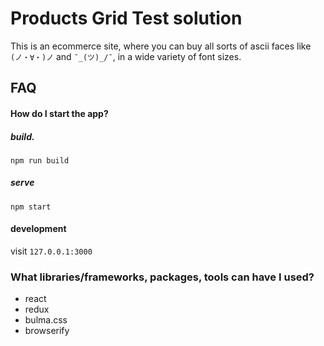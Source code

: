 Products Grid Test solution
====

This is an ecommerce site, where you can buy all sorts of ascii faces like `(ノ・∀・)ノ` and `¯_(ツ)_/¯`, in a wide variety of font sizes.

FAQ
----

#### How do I start the app?

##### build.
`npm run build` 

##### serve
`npm start`

#### development
visit `127.0.0.1:3000` 

### What libraries/frameworks, packages, tools can have I used?
- react
- redux
- bulma.css
- browserify